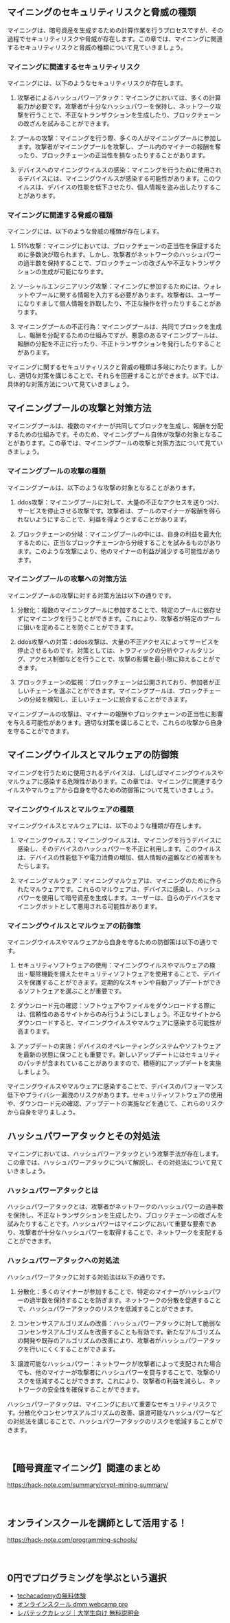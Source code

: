 <!--
title: 【暗号資産マイニング】セキュリティとリスク管理：攻撃と予防策
tags: crypt,mining
id: 
private: false
-->

## マイニングのセキュリティリスクと脅威の種類

マイニングは、暗号資産を生成するための計算作業を行うプロセスですが、その過程でセキュリティリスクや脅威が存在します。この章では、マイニングに関連するセキュリティリスクと脅威の種類について見ていきましょう。

### マイニングに関連するセキュリティリスク

マイニングには、以下のようなセキュリティリスクが存在します。

1. 攻撃者によるハッシュパワーアタック：マイニングにおいては、多くの計算能力が必要です。攻撃者が十分なハッシュパワーを保持し、ネットワーク攻撃を行うことで、不正なトランザクションを生成したり、ブロックチェーンの改ざんを試みることができます。

2. プールの攻撃：マイニングを行う際、多くの人がマイニングプールに参加します。攻撃者がマイニングプールを攻撃し、プール内のマイナーの報酬を奪ったり、ブロックチェーンの正当性を損なったりすることがあります。

3. デバイスへのマイニングウイルスの感染：マイニングを行うために使用されるデバイスには、マイニングウイルスが感染する可能性があります。このウイルスは、デバイスの性能を低下させたり、個人情報を盗み出したりすることがあります。

### マイニングに関連する脅威の種類

マイニングには、以下のような脅威の種類が存在します。

1. 51%攻撃：マイニングにおいては、ブロックチェーンの正当性を保証するために多数決が取られます。しかし、攻撃者がネットワークのハッシュパワーの過半数を保持することで、ブロックチェーンの改ざんや不正なトランザクションの生成が可能になります。

2. ソーシャルエンジニアリング攻撃：マイニングに参加するためには、ウォレットやプールに関する情報を入力する必要があります。攻撃者は、ユーザーになりすまして個人情報を詐取したり、不正な操作を行ったりすることがあります。

3. マイニングプールの不正行為：マイニングプールは、共同でブロックを生成し、報酬を分配するための仕組みですが、悪意のあるマイニングプールは、報酬の分配を不正に行ったり、不正トランザクションを発行したりすることがあります。

マイニングに関するセキュリティリスクと脅威の種類は多岐にわたります。しかし、適切な対策を講じることで、それらを回避することができます。以下では、具体的な対策方法について見ていきましょう。

## マイニングプールの攻撃と対策方法

マイニングプールは、複数のマイナーが共同してブロックを生成し、報酬を分配するための仕組みです。そのため、マイニングプール自体が攻撃の対象となることがあります。この章では、マイニングプールの攻撃と対策方法について見ていきましょう。

### マイニングプールの攻撃の種類

マイニングプールは、以下のような攻撃の対象となることがあります。

1. ddos攻撃：マイニングプールに対して、大量の不正なアクセスを送りつけ、サービスを停止させる攻撃です。攻撃者は、プールのマイナーが報酬を得られないようにすることで、利益を得ようとすることがあります。

2. ブロックチェーンの分岐：マイニングプールの中には、自身の利益を最大化するために、正当なブロックチェーンから分岐することを試みるものがあります。このような攻撃により、他のマイナーの利益が減少する可能性があります。

### マイニングプールの攻撃への対策方法

マイニングプールの攻撃に対する対策方法は以下の通りです。

1. 分散化：複数のマイニングプールに参加することで、特定のプールに依存せずにマイニングを行うことができます。これにより、攻撃者が特定のプールに狙いを定めることを防ぐことができます。

2. ddos攻撃への対策：ddos攻撃は、大量の不正アクセスによってサービスを停止させるものです。対策としては、トラフィックの分析やフィルタリング、アクセス制御などを行うことで、攻撃の影響を最小限に抑えることができます。

3. ブロックチェーンの監視：ブロックチェーンは公開されており、参加者が正しいチェーンを選ぶことができます。マイニングプールは、ブロックチェーンの分岐を検知し、正しいチェーンに統合することができます。

マイニングプールの攻撃は、マイナーの報酬やブロックチェーンの正当性に影響を与える可能性があります。適切な対策を講じることで、これらの攻撃から自身を守ることができます。

## マイニングウイルスとマルウェアの防御策

マイニングを行うために使用されるデバイスは、しばしばマイニングウイルスやマルウェアに感染する危険性があります。この章では、マイニングに関連するウイルスやマルウェアから自身を守るための防御策について見ていきましょう。

### マイニングウイルスとマルウェアの種類

マイニングウイルスとマルウェアには、以下のような種類が存在します。

1. マイニングウイルス：マイニングウイルスは、マイニングを行うデバイスに感染し、そのデバイスのハッシュパワーを不正に利用します。このウイルスは、デバイスの性能低下や電力消費の増加、個人情報の盗難などの被害をもたらします。

2. マイニングマルウェア：マイニングマルウェアは、マイニングのために作られたマルウェアです。これらのマルウェアは、デバイスに感染し、ハッシュパワーを使用して暗号資産を生成します。ユーザーは、自らのデバイスをマイニングボットとして悪用される可能性があります。

### マイニングウイルスとマルウェアの防御策

マイニングウイルスやマルウェアから自身を守るための防御策は以下の通りです。

1. セキュリティソフトウェアの使用：マイニングウイルスやマルウェアの検出・駆除機能を備えたセキュリティソフトウェアを使用することで、デバイスを保護することができます。定期的なスキャンや自動アップデートができるソフトウェアを選ぶことが重要です。

2. ダウンロード元の確認：ソフトウェアやファイルをダウンロードする際には、信頼性のあるサイトからのみ行うようにしましょう。不正なサイトからダウンロードすると、マイニングウイルスやマルウェアに感染する可能性が高まります。

3. アップデートの実施：デバイスのオペレーティングシステムやソフトウェアを最新の状態に保つことも重要です。新しいアップデートにはセキュリティのパッチが含まれていることがありますので、積極的にアップデートを実施しましょう。

マイニングウイルスやマルウェアに感染することで、デバイスのパフォーマンス低下やプライバシー漏洩のリスクがあります。セキュリティソフトウェアの使用や、ダウンロード元の確認、アップデートの実施などを通じて、これらのリスクから自身を守りましょう。

## ハッシュパワーアタックとその対処法

マイニングにおいては、ハッシュパワーアタックという攻撃手法が存在します。この章では、ハッシュパワーアタックについて解説し、その対処法について見ていきましょう。

### ハッシュパワーアタックとは

ハッシュパワーアタックとは、攻撃者がネットワークのハッシュパワーの過半数を保持し、不正なトランザクションを生成したり、ブロックチェーンの改ざんを試みたりすることです。ハッシュパワーはマイニングにおいて重要な要素であり、攻撃者が十分なハッシュパワーを取得することで、ネットワークを支配することができます。

### ハッシュパワーアタックへの対処法

ハッシュパワーアタックに対する対処法は以下の通りです。

1. 分散化：多くのマイナーが参加することで、特定のマイナーがハッシュパワーの過半数を保持することを防ぎます。ネットワークの分散を促進することで、ハッシュパワーアタックのリスクを低減することができます。

2. コンセンサスアルゴリズムの改善：ハッシュパワーアタックに対して脆弱なコンセンサスアルゴリズムを改善することも有効です。新たなアルゴリズムの開発や既存のアルゴリズムの改善により、攻撃者がハッシュパワーアタックを行いにくくすることができます。

3. 譲渡可能なハッシュパワー：ネットワークが攻撃者によって支配された場合でも、他のマイナーが攻撃者にハッシュパワーを貸与することで、攻撃のリスクを低減することができます。これにより、攻撃者の利益を減らし、ネットワークの安全性を確保することができます。

ハッシュパワーアタックは、マイニングにおいて重要なセキュリティリスクです。分散化やコンセンサスアルゴリズムの改善、譲渡可能なハッシュパワーなどの対処法を講じることで、ハッシュパワーアタックのリスクを低減することができます。

　

## 【暗号資産マイニング】関連のまとめ
https://hack-note.com/summary/crypt-mining-summary/

　

## オンラインスクールを講師として活用する！
https://hack-note.com/programming-schools/

　

## 0円でプログラミングを学ぶという選択
- [techacademyの無料体験](//af.moshimo.com/af/c/click?a_id=2612475&amp;p_id=1555&amp;pc_id=2816&amp;pl_id=22706&amp;url=https%3a%2f%2ftechacademy.jp%2fhtmlcss-trial%3futm_source%3dmoshimo%26utm_medium%3daffiliate%26utm_campaign%3dtextad)
- [オンラインスクール dmm webcamp pro](//af.moshimo.com/af/c/click?a_id=2612482&amp;p_id=1363&amp;pc_id=2297&amp;pl_id=39999&amp;guid=on)
- [レバテックカレッジ｜大学生向け 無料説明会](//af.moshimo.com/af/c/click?a_id=4071793&p_id=3198&pc_id=7488&pl_id=41848)

